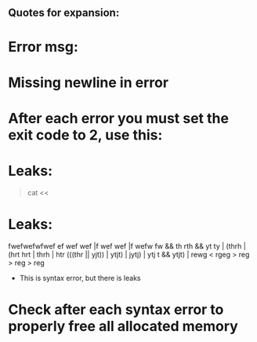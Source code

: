 ## Quotes for expansion:

# Error msg:

# Missing newline in error

# After each error you must set the exit code to 2, use this:

# Leaks:
> cat <<


# Leaks:
fwefwefwfwef ef wef wef |f wef wef |f wefw fw && th rth && yt ty | (thrh | (hrt hrt | thrh | htr (((thr || yjt)) | ytjt) | jytj) | ytj t && ytjt) | rewg < rgeg > reg > reg > reg
- This is syntax error, but there is leaks

# Check after each syntax error to properly free all allocated memory
